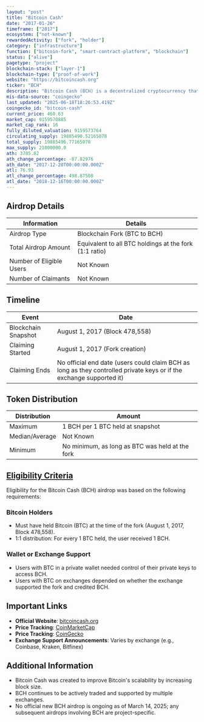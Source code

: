 ```yaml
---
layout: "post"
title: "Bitcoin Cash"
date: "2017-01-26"
timeframe: ["2017"]
ecosystem: ["not-known"]
rewardedActivity: ["fork", "holder"]
category: ["infrastructure"]
function: ["bitcoin-fork", "smart-contract-platform", "blockchain"]
status: ["alive"]
pagetype: "project"
blockchain-stack: ["layer-1"]
blockchain-type: ["proof-of-work"]
website: "https://bitcoincash.org"
ticker: "BCH"
description: "Bitcoin Cash (BCH) is a decentralized cryptocurrency that originated from a hard fork of Bitcoin (BTC) on August 1, 2017, with the goal of enabling faster and cheaper transactions."
mis-data-source: "coingecko"
last_updated: "2025-06-18T18:26:53.419Z"
coingecko_id: "bitcoin-cash"
current_price: 460.63
market_cap: 9159570885
market_cap_rank: 16
fully_diluted_valuation: 9159573764
circulating_supply: 19885490.52165078
total_supply: 19885496.77165078
max_supply: 21000000.0
ath: 3785.82
ath_change_percentage: -87.82976
ath_date: "2017-12-20T00:00:00.000Z"
atl: 76.93
atl_change_percentage: 498.87508
atl_date: "2018-12-16T00:00:00.000Z"
---
```


## Airdrop Details

| Information              | Details                                                |
| ------------------------ | ------------------------------------------------------ |
| Airdrop Type             | Blockchain Fork (BTC to BCH)                           |
| Total Airdrop Amount     | Equivalent to all BTC holdings at the fork (1:1 ratio) |
| Number of Eligible Users | Not Known                                              |
| Number of Claimants      | Not Known                                              |

## Timeline

| Event               | Date                                                                                                                 |
| ------------------- | -------------------------------------------------------------------------------------------------------------------- |
| Blockchain Snapshot | August 1, 2017 (Block 478,558)                                                                                       |
| Claiming Started    | August 1, 2017 (Fork creation)                                                                                       |
| Claiming Ends       | No official end date (users could claim BCH as long as they controlled private keys or if the exchange supported it) |

## Token Distribution

| Distribution   | Amount                                          |
| -------------- | ----------------------------------------------- |
| Maximum        | 1 BCH per 1 BTC held at snapshot                |
| Median/Average | Not Known                                       |
| Minimum        | No minimum, as long as BTC was held at the fork |

## [Eligibility Criteria](https://bitcoincash.org)

Eligibility for the Bitcoin Cash (BCH) airdrop was based on the following requirements:

### Bitcoin Holders
- Must have held Bitcoin (BTC) at the time of the fork (August 1, 2017, Block 478,558).
- 1:1 distribution: For every 1 BTC held, the user received 1 BCH.

### Wallet or Exchange Support
- Users with BTC in a private wallet needed control of their private keys to access BCH.
- Users with BTC on exchanges depended on whether the exchange supported the fork and credited BCH.

## Important Links

- **Official Website**: [bitcoincash.org](https://bitcoincash.org)
- **Price Tracking**: [CoinMarketCap](https://coinmarketcap.com/currencies/bitcoin-cash/)
- **Price Tracking**: [CoinGecko](https://www.coingecko.com/en/coins/bitcoin-cash)
- **Exchange Support Announcements**: Varies by exchange (e.g., Coinbase, Kraken, Bitfinex)

## Additional Information

- Bitcoin Cash was created to improve Bitcoin's scalability by increasing block size.
- BCH continues to be actively traded and supported by multiple exchanges.
- No official new BCH airdrop is ongoing as of March 14, 2025; any subsequent airdrops involving BCH are project-specific.
